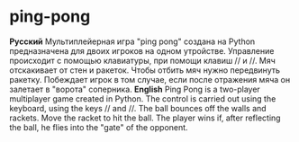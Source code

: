 # ping-pong
**Русский**
Мультиплейерная игра "ping pong" создана на Python предназначена для двоих игроков на одном утройстве.
Управление происходит с помощью клавиатуры, при помощи клавиш // и //.
Мяч отскакивает от стен и ракеток.
Чтобы отбить мяч нужно передвинуть ракетку.
Побеждает игрок в том случае, если после отражения мяча он залетает в "ворота" соперника.
**English**
Ping Pong is a two-player multiplayer game created in Python.
The control is carried out using the keyboard, using the keys // and //.
The ball bounces off the walls and rackets.
Move the racket to hit the ball.
The player wins if, after reflecting the ball, he flies into the "gate" of the opponent.
